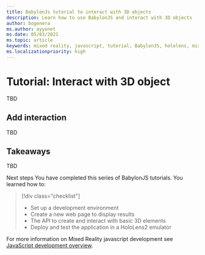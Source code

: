 ```yaml
---
title: BabylonJs tutorial to interact with 3D objects
description: Learn how to use BabylonJS and interact with 3D objects
author: bogenera
ms.author: ayyonet
ms.date: 05/03/2021
ms.topic: article
keywords: mixed reality, javascript, tutorial, BabylonJS, hololens, mixed reality, UWP, Windows 10
ms.localizationpriority: high
---
```


# Tutorial: Interact with 3D object

TBD

## Add interaction

TBD

## Takeaways

TBD

Next steps
You have completed this series of BabylonJS tutorials. You learned how to:
> [!div class="checklist"]
> * Set up a development environment
> * Create a new web page to display results
> * The API to create and interact with basic 3D elements
> * Deploy and test the application in a HoloLens2 emulator

For more information on Mixed Reality javascript development see [JavaScript development overview](../javascript-development-overview.md).